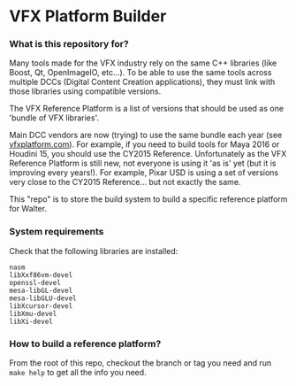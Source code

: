 VFX Platform Builder
===========================

### What is this repository for? ###

Many tools made for the VFX industry rely on the same C++ libraries (like Boost, Qt, OpenImageIO, etc...).
To be able to use the same tools across multiple DCCs (Digital Content Creation applications), they must
link with those libraries using compatible versions.

The VFX Reference Platform is a list of versions that should be used as one 'bundle of VFX libraries'.

Main DCC vendors are now (trying) to use the same bundle each year (see [vfxplatform.com](http://www.vfxplatform.com/)).
For example, if you need to build tools for Maya 2016 or Houdini 15, you should use the CY2015 Reference.
Unfortunately as the VFX Reference Platform is still new, not everyone is using it 'as is' yet (but it is improving every years!).
For example, Pixar USD is using a set of versions very close to the CY2015 Reference... but not exactly the same.

This "repo" is to store the build system to build a specific reference platform for Walter.

### System requirements ###

Check that the following libraries are installed:
```
nasm
libXxf86vm-devel
openssl-devel
mesa-libGL-devel
mesa-libGLU-devel
libXcursor-devel
libXmu-devel
libXi-devel
```

### How to build a reference platform? ###

From the root of this repo, checkout the branch or tag you need and run `make help` to get all the info you need.
